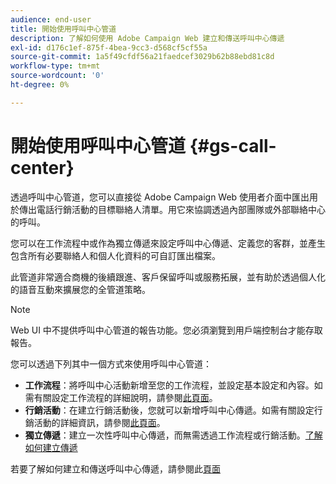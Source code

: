 ```yaml
---
audience: end-user
title: 開始使用呼叫中心管道
description: 了解如何使用 Adobe Campaign Web 建立和傳送呼叫中心傳遞
exl-id: d176c1ef-875f-4bea-9cc3-d568cf5cf55a
source-git-commit: 1a5f49cfdf56a21faedcef3029b62b88ebd81c8d
workflow-type: tm+mt
source-wordcount: '0'
ht-degree: 0%

---
```


# 開始使用呼叫中心管道 {#gs-call-center}

透過呼叫中心管道，您可以直接從 Adobe Campaign Web 使用者介面中匯出用於傳出電話行銷活動的目標聯絡人清單。用它來協調透過內部團隊或外部聯絡中心的呼叫。

您可以在工作流程中或作為獨立傳遞來設定呼叫中心傳遞、定義您的客群，並產生包含所有必要聯絡人和個人化資料的可自訂匯出檔案。

此管道非常適合商機的後續跟進、客戶保留呼叫或服務拓展，並有助於透過個人化的語音互動來擴展您的全管道策略。

>[!NOTE]
>
>Web UI 中不提供呼叫中心管道的報告功能。您必須瀏覽到用戶端控制台才能存取報告。

您可以透過下列其中一個方式來使用呼叫中心管道：

* **工作流程**：將呼叫中心活動新增至您的工作流程，並設定基本設定和內容。如需有關設定工作流程的詳細說明，請參閱[此頁面](../workflows/gs-workflow-creation.md)。
* **行銷活動**：在建立行銷活動後，您就可以新增呼叫中心傳遞。如需有關設定行銷活動的詳細資訊，請參閱[此頁面](../campaigns/gs-campaigns.md)。
* **獨立傳遞**：建立一次性呼叫中心傳遞，而無需透過工作流程或行銷活動。[了解如何建立傳遞](../msg/gs-deliveries.md)

若要了解如何建立和傳送呼叫中心傳遞，請參閱此[頁面](../call-center/create-call-center.md)
